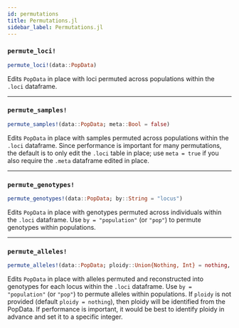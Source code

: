 ```yaml
---
id: permutations
title: Permutations.jl
sidebar_label: Permutations.jl
---
```


### `permute_loci!`
```julia
permute_loci!(data::PopData)
```
Edits `PopData` in place with loci permuted across populations within
the `.loci` dataframe.

----

### `permute_samples!`
```julia
permute_samples!(data::PopData; meta::Bool = false)
```
Edits `PopData` in place with samples permuted across populations within
the `.loci` dataframe. Since performance is important for many permutations,
the default is to only edit the `.loci` table in place; use `meta = true`
if you also require the `.meta` dataframe edited in place.

----

### `permute_genotypes!`
```julia
permute_genotypes!(data::PopData; by::String = "locus")
```
Edits `PopData` in place with genotypes permuted across individuals within
the `.loci` dataframe. Use `by = "population"` (or `"pop"`) to permute genotypes
within populations.

----

### `permute_alleles!`
```julia
permute_alleles!(data::PopData; ploidy::Union{Nothing, Int} = nothing, by::String = "locus")
```
Edits `PopData` in place with alleles permuted and reconstructed into genotypes
for each locus within the `.loci` dataframe. Use `by = "population"` (or `"pop"`)
to permute alleles within populations. If `ploidy` is not provided (default `ploidy = nothing`),
then ploidy will be identified from the PopData. If performance is important,
it would be best to identify ploidy in advance and set it to a specific integer.
